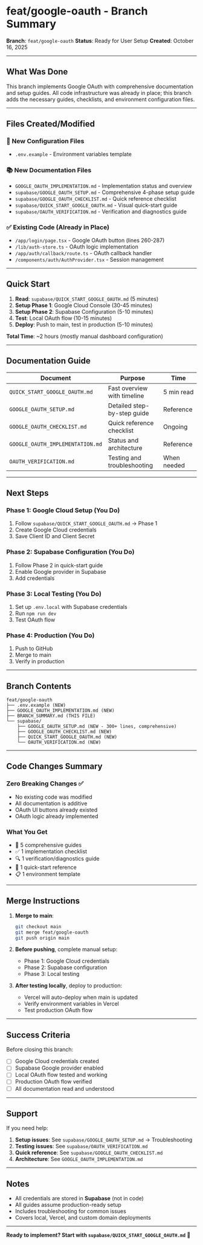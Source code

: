# feat/google-oauth - Branch Summary

**Branch**: `feat/google-oauth`
**Status**: Ready for User Setup
**Created**: October 16, 2025

---

## What Was Done

This branch implements Google OAuth with comprehensive documentation and setup guides. All code infrastructure was already in place; this branch adds the necessary guides, checklists, and environment configuration files.

---

## Files Created/Modified

### 📄 New Configuration Files
- `.env.example` - Environment variables template

### 📚 New Documentation Files
- `GOOGLE_OAUTH_IMPLEMENTATION.md` - Implementation status and overview
- `supabase/GOOGLE_OAUTH_SETUP.md` - Comprehensive 4-phase setup guide
- `supabase/GOOGLE_OAUTH_CHECKLIST.md` - Quick reference checklist
- `supabase/QUICK_START_GOOGLE_OAUTH.md` - Visual quick-start guide
- `supabase/OAUTH_VERIFICATION.md` - Verification and diagnostics guide

### ✅ Existing Code (Already in Place)
- `/app/login/page.tsx` - Google OAuth button (lines 260-287)
- `/lib/auth-store.ts` - OAuth logic implementation
- `/app/auth/callback/route.ts` - OAuth callback handler
- `/components/auth/AuthProvider.tsx` - Session management

---

## Quick Start

1. **Read**: `supabase/QUICK_START_GOOGLE_OAUTH.md` (5 minutes)
2. **Setup Phase 1**: Google Cloud Console (30-45 minutes)
3. **Setup Phase 2**: Supabase Configuration (5-10 minutes)
4. **Test**: Local OAuth flow (10-15 minutes)
5. **Deploy**: Push to main, test in production (5-10 minutes)

**Total Time**: ~2 hours (mostly manual dashboard configuration)

---

## Documentation Guide

| Document | Purpose | Time |
|----------|---------|------|
| `QUICK_START_GOOGLE_OAUTH.md` | Fast overview with timeline | 5 min read |
| `GOOGLE_OAUTH_SETUP.md` | Detailed step-by-step guide | Reference |
| `GOOGLE_OAUTH_CHECKLIST.md` | Quick reference checklist | Ongoing |
| `GOOGLE_OAUTH_IMPLEMENTATION.md` | Status and architecture | Reference |
| `OAUTH_VERIFICATION.md` | Testing and troubleshooting | When needed |

---

## Next Steps

### Phase 1: Google Cloud Setup (You Do)
1. Follow `supabase/QUICK_START_GOOGLE_OAUTH.md` → Phase 1
2. Create Google Cloud credentials
3. Save Client ID and Client Secret

### Phase 2: Supabase Configuration (You Do)
1. Follow Phase 2 in quick-start guide
2. Enable Google provider in Supabase
3. Add credentials

### Phase 3: Local Testing (You Do)
1. Set up `.env.local` with Supabase credentials
2. Run `npm run dev`
3. Test OAuth flow

### Phase 4: Production (You Do)
1. Push to GitHub
2. Merge to main
3. Verify in production

---

## Branch Contents

```
feat/google-oauth
├── .env.example (NEW)
├── GOOGLE_OAUTH_IMPLEMENTATION.md (NEW)
├── BRANCH_SUMMARY.md (THIS FILE)
└── supabase/
    ├── GOOGLE_OAUTH_SETUP.md (NEW - 300+ lines, comprehensive)
    ├── GOOGLE_OAUTH_CHECKLIST.md (NEW)
    ├── QUICK_START_GOOGLE_OAUTH.md (NEW)
    └── OAUTH_VERIFICATION.md (NEW)
```

---

## Code Changes Summary

### Zero Breaking Changes ✅
- No existing code was modified
- All documentation is additive
- OAuth UI buttons already existed
- OAuth logic already implemented

### What You Get
- 📖 5 comprehensive guides
- ✅ 1 implementation checklist
- 🔍 1 verification/diagnostics guide
- 🎯 1 quick-start reference
- 📋 1 environment template

---

## Merge Instructions

1. **Merge to main**:
   ```bash
   git checkout main
   git merge feat/google-oauth
   git push origin main
   ```

2. **Before pushing**, complete manual setup:
   - Phase 1: Google Cloud credentials
   - Phase 2: Supabase configuration
   - Phase 3: Local testing

3. **After testing locally**, deploy to production:
   - Vercel will auto-deploy when main is updated
   - Verify environment variables in Vercel
   - Test production OAuth flow

---

## Success Criteria

Before closing this branch:

- [ ] Google Cloud credentials created
- [ ] Supabase Google provider enabled
- [ ] Local OAuth flow tested and working
- [ ] Production OAuth flow verified
- [ ] All documentation read and understood

---

## Support

If you need help:

1. **Setup issues**: See `supabase/GOOGLE_OAUTH_SETUP.md` → Troubleshooting
2. **Testing issues**: See `supabase/OAUTH_VERIFICATION.md`
3. **Quick reference**: See `supabase/GOOGLE_OAUTH_CHECKLIST.md`
4. **Architecture**: See `GOOGLE_OAUTH_IMPLEMENTATION.md`

---

## Notes

- All credentials are stored in **Supabase** (not in code)
- All guides assume production-ready setup
- Includes troubleshooting for common issues
- Covers local, Vercel, and custom domain deployments

---

**Ready to implement? Start with `supabase/QUICK_START_GOOGLE_OAUTH.md`** 🚀

